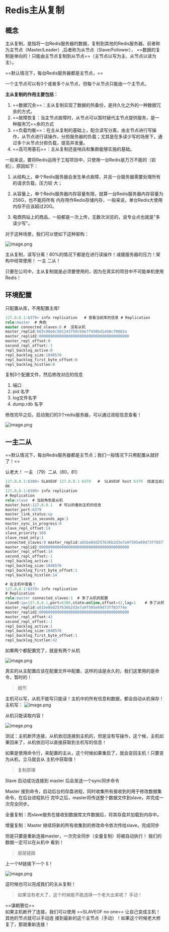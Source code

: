 # Redis主从复制 

## 概念

​ 主从复制，是指将一台Redis服务器的数据，复制到其他的Redis服务器。前者称为主节点（Master/Leader）,后者称为从节点（Slave/Follower）， ==数据的复制是单向的！只能由主节点复制到从节点==（主节点以写为主、从节点以读为主）。

==默认情况下，每台Redis服务器都是主节点，==

一个主节点可以有0个或者多个从节点，但每个从节点只能由一个主节点。


**主从复制的作用主要包括：**

1. ==数据冗余==：主从复制实现了数据的热备份，是持久化之外的一种数据冗余的方式。
2. ==故障恢复：当主节点故障时，从节点可以暂时替代主节点提供服务，是一种服务冗==余的方式
3. ==负载均衡==：在主从复制的基础上，配合读写分离，由主节点进行写操作，从节点进行读操作，分担服务器的负载；尤其是在多读少写的场景下，通过多个从节点分担负载，提高并发量。
4. ==高可用基石==：主从复制还是哨兵和集群能够实施的基础。

一般来说，要将Redis运用于工程项目中，只使用一台Redis是万万不能的（宕机），原因如下：

1. 从结构上，单个Redis服务器会发生单点故障，并且一台服务器需要处理所有的请求负载，压力较 大；
2. 从容量上，单个Redis服务器内存容量有限，就算一台Redis服务器内存容量为256G，也不能将所有 内存用作Redis存储内存，一般来说，单台Redis大使用内存不应该超过20G。

3. 电商网站上的商品，一般都是一次上传，无数次浏览的，说专业点也就是"多读少写"。

对于这种场景，我们可以使如下这种架构： 

![image.png](https://i.loli.net/2020/12/11/1Ee5YtPLTBZkyOJ.png)

主从复制，读写分离！80%的情况下都是在进行读操作！减缓服务器的压力！架构中经常使用！  一主 二从！

只要在公司中，主从复制就是必须要使用的，因为在真实的项目中不可能单机使用Redis！

## 环境配置 

只配置从库，不用配置主库!



```sql
127.0.0.1:6379> info replication   # 查看当前库的信息 # Replication 
role:master  # 角色  
master connected_slaves:0 #  没有从机
master_replid:b63c90e6c501143759cb0e7f450bd1eb0c70882a
master_replid2:0000000000000000000000000000000000000000
master_repl_offset:0 
second_repl_offset:-1
repl_backlog_active:0 
repl_backlog_size:1048576
repl_backlog_first_byte_offset:0 
repl_backlog_histlen:0

```
复制3个配置文件，然后修改对应的信息 

1. 端口
2. pid 名字 
3. log文件名字
4. dump.rdb 名字 

修改完毕之后，启动我们的3个redis服务器，可以通过进程信息查看！

![image.png](https://i.loli.net/2020/12/11/7Qi6C4oDYBI1uHZ.png)

## 一主二从

==默认情况下，每台Redis服务器都是主节点；我们一般情况下只用配置从就好了！==

认老大！  一主 （79）二从（80，81）


```sql
127.0.0.1:6380> SLAVEOF 127.0.0.1 6379   #  SLAVEOF host 6379  找谁当自己的老大！
OK
127.0.0.1:6380> info replication 
# Replication
role:slave  # 当前角色是从机
master_host:127.0.0.1   # 可以的看到主机的信息 
master_port:6379 
master_link_status:up 
master_last_io_seconds_ago:3 
master_sync_in_progress:0 
slave_repl_offset:14 
slave_priority:100 
slave_read_only:1 
connected_slaves:0 master_replid:a81be8dd257636b2d3e7a9f595e69d73ff03774e
master_replid2:0000000000000000000000000000000000000000
master_repl_offset:14
second_repl_offset:-1 
repl_backlog_active:1
repl_backlog_size:1048576
repl_backlog_first_byte_offset:1 
repl_backlog_histlen:14

# 在主机中查看！
127.0.0.1:6379> info replication
# Replication 
role:master connected_slaves:1  # 多了从机的配置
slave0:ip=127.0.0.1,port=6380,state=online,offset=42,lag=1    # 多了从机的配置
master_replid:a81be8dd257636b2d3e7a9f595e69d73ff03774e
master_replid2:0000000000000000000000000000000000000000
master_repl_offset:42
second_repl_offset:-1 
repl_backlog_active:1 
repl_backlog_size:1048576
repl_backlog_first_byte_offset:1 
repl_backlog_histlen:42 
```
如果两个都配置完了，就是有两个从机

![image.png](https://i.loli.net/2020/12/11/NaXd9sivbnVCc8M.png)

真实的从主配置应该在配置文件中配置，这样的话是永久的，我们这里用的是命令，暂时的！

> 细节

主机可以写，从机不能写只能读！主机中的所有信息和数据，都会自动从机保存！
主机写：
![image.png](https://i.loli.net/2020/12/11/gxmYE634XbqQteL.png)

从机只能读取内容！

![image.png](https://i.loli.net/2020/12/11/T68wEHfrcv2MC5x.png)

测试：主机断开连接，从机依旧连接到主机的，但是没有写操作，这个候，主机如果回来了，从机依旧可以直接获取到主机写的信息！

如果是使用命令行，来配置的主从，这个时候如果重启了，就会变回主机！只要变为从机，立马就会从
主机中获取值！


> 复制原理

Slave 启动成功连接到 master 后会发送一个sync同步命令

Master 接到命令，启动后台的存盘进程，同时收集所有接收到的用于修改数据集命令，在后台进程执行
完毕之后，master将传送整个数据文件到slave，并完成一次完全同步。

全量复制：而slave服务在接收到数据库文件数据后，将其存盘并加载到内存中。

增量复制：Master 继续将新的所有收集到的修改命令依次传给slave，完成同步

但是只要是重新连接master，一次完全同步（全量复制）将被自动执行！ 我们的数据一定可以在从机中
看到！


> 层层链路

上一个M链接下一个 S！

![image.png](https://i.loli.net/2020/12/11/K6AwES57XDjmBQh.png)

这时候也可以完成我们的主从复制！

> 如果没有老大了，这个时候能不能选择一个老大出来呢？ 手动！

==谋朝篡位==
\
如果主机断开了连接，我们可以使用 ==SLAVEOF no one== 让自己变成主机！其他的节点就可以手动连
接到最新的这个主节点（手动）！如果这个时候老大修复了，那就重新连接！




